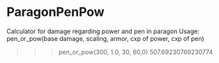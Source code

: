 # ParagonPenPow
Calculator for damage regarding power and pen in paragon
Usage:
pen_or_pow(base damage, scaling, armor, cxp of power, cxp of pen)
>>> pen_or_pow(300, 1.0, 30, 60,0)
507.69230769230774
